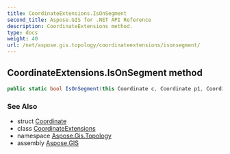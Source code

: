 ```yaml
---
title: CoordinateExtensions.IsOnSegment
second_title: Aspose.GIS for .NET API Reference
description: CoordinateExtensions method. 
type: docs
weight: 40
url: /net/aspose.gis.topology/coordinateextensions/isonsegment/
---
```

## CoordinateExtensions.IsOnSegment method

```csharp
public static bool IsOnSegment(this Coordinate c, Coordinate p1, Coordinate p2)
```

### See Also

* struct [Coordinate](../../../aspose.gis.common/coordinate/)
* class [CoordinateExtensions](../)
* namespace [Aspose.Gis.Topology](../../coordinateextensions/)
* assembly [Aspose.GIS](../../../)


